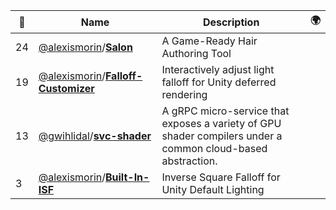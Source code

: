 |:star2: | Name | Description | 🌍|
|---|---|---|---|
|24|[@alexismorin](https://github.com/alexismorin)/[**Salon**](https://github.com/alexismorin/Salon)|A Game-Ready Hair Authoring Tool||
|19|[@alexismorin](https://github.com/alexismorin)/[**Falloff-Customizer**](https://github.com/alexismorin/Falloff-Customizer)|Interactively adjust light falloff for Unity deferred rendering||
|13|[@gwihlidal](https://github.com/gwihlidal)/[**svc-shader**](https://github.com/gwihlidal/svc-shader)|A gRPC micro-service that exposes a variety of GPU shader compilers under a common cloud-based abstraction.||
|3|[@alexismorin](https://github.com/alexismorin)/[**Built-In-ISF**](https://github.com/alexismorin/Built-In-ISF)|Inverse Square Falloff for Unity Default Lighting||

